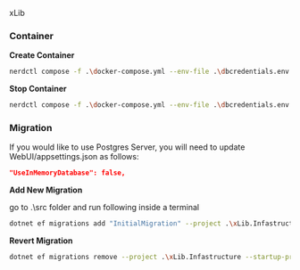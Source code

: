 xLib

### Container

**Create Container**

```bash
nerdctl compose -f .\docker-compose.yml --env-file .\dbcredentials.env up -d
```

**Stop Container**

```bash
nerdctl compose -f .\docker-compose.yml --env-file .\dbcredentials.env down
```

### Migration

If you would like to use Postgres Server, you will need to update WebUI/appsettings.json as follows:

```json
"UseInMemoryDatabase": false,
```

**Add New Migration**

go to .\src folder and run following inside a terminal

```bash
dotnet ef migrations add "InitialMigration" --project .\xLib.Infastructure --startup-project .\xLib.WebApp --output-dir Persistence\Migrations
```

**Revert Migration**

```bash
dotnet ef migrations remove --project .\xLib.Infastructure --startup-project .\xLib.WebApp
```
